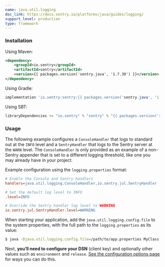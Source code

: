 ```yaml
---
name: java.util.logging
doc_link: https://docs.sentry.io/platforms/java/guides/logging/
support_level: production
type: framework
---
```


### Installation

Using Maven:

```xml
<dependency>
    <groupId>io.sentry</groupId>
    <artifactId>sentry</artifactId>
    <version>{{ packages.version('sentry.java', '1.7.30') }}</version>
</dependency>
```

Using Gradle:

```groovy
implementation 'io.sentry:sentry:{{ packages.version('sentry.java', '1.7.30') }}'
```

Using SBT:

```scala
libraryDependencies += "io.sentry" % "sentry" % "{{ packages.version('sentry.java', '1.7.30') }}"
```

### Usage

The following example configures a `ConsoleHandler` that logs to standard out at the `INFO` level and a `SentryHandler` that logs to the Sentry server at the `WARN` level. The `ConsoleHandler` is only provided as an example of a non-Sentry appender that is set to a different logging threshold, like one you may already have in your project.

Example configuration using the `logging.properties` format:

```ini
# Enable the Console and Sentry handlers
handlers=java.util.logging.ConsoleHandler,io.sentry.jul.SentryHandler

# Set the default log level to INFO
.level=INFO

# Override the Sentry handler log level to WARNING
io.sentry.jul.SentryHandler.level=WARNING
```

When starting your application, add the `java.util.logging.config.file` to the system properties, with the full path to the `logging.properties` as its value:

```bash
$ java -Djava.util.logging.config.file=/path/to/app.properties MyClass
```

Next, **you’ll need to configure your DSN** (client key) and optionally other values such as `environment` and `release`. [See the configuration options page](/platforms/java/guides/logging/configuration/options/) for ways you can do this.

<!-- TODO-ADD-VERIFICATION-EXAMPLE -->
